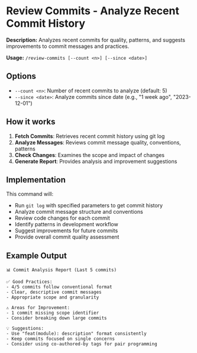 # Review Commits - Analyze Recent Commit History

**Description:** Analyzes recent commits for quality, patterns, and suggests improvements to commit messages and practices.

**Usage:** `/review-commits [--count <n>] [--since <date>]`

## Options

- `--count <n>`: Number of recent commits to analyze (default: 5)
- `--since <date>`: Analyze commits since date (e.g., "1 week ago", "2023-12-01")

## How it works

1. **Fetch Commits**: Retrieves recent commit history using git log
2. **Analyze Messages**: Reviews commit message quality, conventions, patterns
3. **Check Changes**: Examines the scope and impact of changes
4. **Generate Report**: Provides analysis and improvement suggestions

## Implementation

This command will:
- Run `git log` with specified parameters to get commit history
- Analyze commit message structure and conventions
- Review code changes for each commit
- Identify patterns in development workflow
- Suggest improvements for future commits
- Provide overall commit quality assessment

## Example Output

```
📊 Commit Analysis Report (Last 5 commits)

✅ Good Practices:
- 4/5 commits follow conventional format
- Clear, descriptive commit messages
- Appropriate scope and granularity

⚠️ Areas for Improvement:
- 1 commit missing scope identifier
- Consider breaking down large commits

💡 Suggestions:
- Use "feat(module): description" format consistently
- Keep commits focused on single concerns
- Consider using co-authored-by tags for pair programming
```